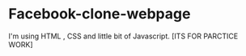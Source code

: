 # Facebook-clone-webpage
I'm using HTML , CSS and little bit of Javascript.  [ITS FOR PARCTICE WORK]

